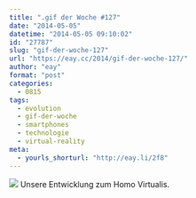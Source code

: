 ```yaml
---
title: ".gif der Woche #127"
date: "2014-05-05"
datetime: "2014-05-05 09:10:02"
id: "27787"
slug: "gif-der-woche-127"
url: "https://eay.cc/2014/gif-der-woche-127/"
author: "eay"
format: "post"
categories:
  - 0815
tags:
  - evolution
  - gif-der-woche
  - smartphones
  - technologie
  - virtual-reality
meta:
  - yourls_shorturl: "http://eay.li/2f8"
---
```


![](https://eay.cc/uploads/2014/evolution.gif) Unsere Entwicklung zum Homo Virtualis.

